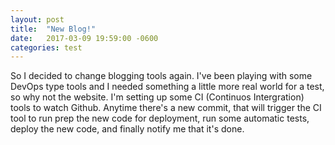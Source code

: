 ```yaml
---
layout: post
title:  "New Blog!"
date:   2017-03-09 19:59:00 -0600
categories: test
---
```


So I decided to change blogging tools again. I've been playing with some DevOps type tools and I needed something a little more real world for a test, so why not the website. I'm setting up some CI (Continuos Intergration) tools to watch Github. Anytime there's a new commit, that will trigger the CI tool to run prep the new code for deployment, run some automatic tests, deploy the new code, and finally notify me that it's done. 